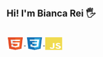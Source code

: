 ##  Hi! I'm Bianca Rei 🖐️

<div align="center">
  <a href="https://github.com/Biancarei2007">
</div>

<div style="display: inline_block"><br>
    <img align="center" alt="HTML.5" height="30" width="40" src="https://raw.githubusercontent.com/devicons/devicon/master/icons/html5/html5-original.svg">
  <img align="center" alt="CSS" height="30" width="40" src="https://raw.githubusercontent.com/devicons/devicon/master/icons/css3/css3-original.svg">
  <img align="center" alt="Js" height="30" width="40" src="https://raw.githubusercontent.com/devicons/devicon/master/icons/javascript/javascript-plain.svg">
  
 </div>

